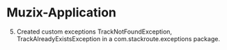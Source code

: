# Muzix-Application

5. Created custom exceptions TrackNotFoundException, TrackAlreadyExistsException in a
com.stackroute.exceptions package. 
